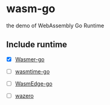 # wasm-go

the demo of WebAssembly Go Runtime

## Include runtime
* [x] [Wasmer-go](https://github.com/wasmerio/wasmer-go)
* [ ] [wasmtime-go](https://github.com/bytecodealliance/wasmtime-go)
* [ ] [WasmEdge-go](https://github.com/second-state/WasmEdge-go)
* [ ] [wazero](https://github.com/tetratelabs/wazero)

